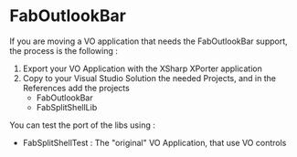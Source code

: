# FabOutlookBar

If you are moving a VO application that needs the FabOutlookBar support, the process is the following :

1. Export your VO Application with the XSharp XPorter application
2. Copy to your Visual Studio Solution the needed Projects, and in the References add the projects
    - FabOutlookBar
    - FabSplitShellLib

You can test the port of the libs using :
- FabSplitShellTest : The "original" VO Application, that use VO controls
